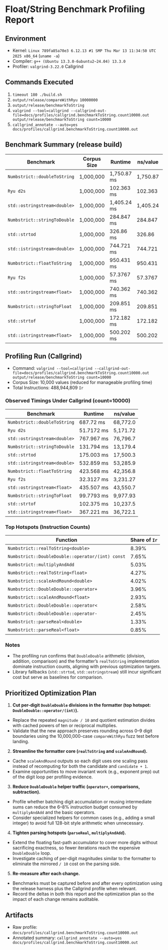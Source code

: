 # Float/String Benchmark Profiling Report

## Environment
- Kernel: `Linux 789fa85a70e3 6.12.13 #1 SMP Thu Mar 13 11:34:50 UTC 2025 x86_64` (`uname -a`)
- Compiler: `g++ (Ubuntu 13.3.0-6ubuntu2~24.04) 13.3.0`
- Profiler: `valgrind-3.22.0` Callgrind

## Commands Executed
1. `timeout 180 ./build.sh`
2. `output/release/compareWithRyu 10000000`
3. `output/release/benchmarkToString`
4. `valgrind --tool=callgrind --callgrind-out-file=docs/profiles/callgrind.benchmarkToString.count10000.out output/release/benchmarkToString count=10000`
5. `callgrind_annotate --auto=yes docs/profiles/callgrind.benchmarkToString.count10000.out`

## Benchmark Summary (release build)

| Benchmark | Corpus Size | Runtime | ns/value | Reference |
| --- | --- | --- | --- | --- |
| `Numbstrict::doubleToString` | 1,000,000 | 1,750.87 ms | 1,750.87 |  |
| `Ryu d2s` | 1,000,000 | 102.363 ms | 102.363 |  |
| `std::ostringstream<double>` | 1,000,000 | 1,405.24 ms | 1,405.24 |  |
| `Numbstrict::stringToDouble` | 1,000,000 | 284.847 ms | 284.847 |  |
| `std::strtod` | 1,000,000 | 326.86 ms | 326.86 |  |
| `std::istringstream<double>` | 1,000,000 | 744.721 ms | 744.721 |  |
| `Numbstrict::floatToString` | 1,000,000 | 950.431 ms | 950.431 |  |
| `Ryu f2s` | 1,000,000 | 57.3767 ms | 57.3767 |  |
| `std::ostringstream<float>` | 1,000,000 | 740.362 ms | 740.362 |  |
| `Numbstrict::stringToFloat` | 1,000,000 | 209.851 ms | 209.851 |  |
| `std::strtof` | 1,000,000 | 172.182 ms | 172.182 |  |
| `std::istringstream<float>` | 1,000,000 | 500.202 ms | 500.202 |  |

## Profiling Run (Callgrind)
- Command: `valgrind --tool=callgrind --callgrind-out-file=docs/profiles/callgrind.benchmarkToString.count10000.out output/release/benchmarkToString count=10000`
- Corpus Size: 10,000 values (reduced for manageable profiling time)
- Total Instructions: 488,944,809 `Ir`

### Observed Timings Under Callgrind (count=10000)

| Benchmark | Runtime | ns/value |
| --- | --- | --- |
| `Numbstrict::doubleToString` | 687.72 ms | 68,772.0 |
| `Ryu d2s` | 51.7172 ms | 5,171.72 |
| `std::ostringstream<double>` | 767.967 ms | 76,796.7 |
| `Numbstrict::stringToDouble` | 131.794 ms | 13,179.4 |
| `std::strtod` | 175.003 ms | 17,500.3 |
| `std::istringstream<double>` | 532.859 ms | 53,285.9 |
| `Numbstrict::floatToString` | 423.568 ms | 42,356.8 |
| `Ryu f2s` | 32.3127 ms | 3,231.27 |
| `std::ostringstream<float>` | 435.507 ms | 43,550.7 |
| `Numbstrict::stringToFloat` | 99.7793 ms | 9,977.93 |
| `std::strtof` | 102.375 ms | 10,237.5 |
| `std::istringstream<float>` | 367.221 ms | 36,722.1 |

### Top Hotspots (Instruction Counts)

| Function | Share of `Ir` |
| --- | --- |
| `Numbstrict::realToString<double>` | 8.39% |
| `Numbstrict::DoubleDouble::operator/(int) const` | 7.65% |
| `Numbstrict::multiplyAndAdd` | 5.03% |
| `Numbstrict::realToString<float>` | 4.27% |
| `Numbstrict::scaleAndRound<double>` | 4.02% |
| `Numbstrict::DoubleDouble::operator+` | 3.96% |
| `Numbstrict::scaleAndRound<float>` | 2.93% |
| `Numbstrict::DoubleDouble::operator<` | 2.58% |
| `Numbstrict::DoubleDouble::operator-` | 2.45% |
| `Numbstrict::parseReal<double>` | 1.33% |
| `Numbstrict::parseReal<float>` | 0.85% |

### Notes
- The profiling run confirms that `DoubleDouble` arithmetic (division, addition, comparison) and the formatter’s `realToString` implementation dominate instruction counts, aligning with previous optimization targets.
- Library fallbacks (`std::strtod`, `std::ostringstream`) still incur significant cost but serve as baselines for comparison.

## Prioritized Optimization Plan
1. **Cut per-digit `DoubleDouble` divisions in the formatter (top hotspot: `DoubleDouble::operator/(int)`).**
- Replace the repeated `magnitude / 10` and quotient estimation divides with cached powers of ten or reciprocal multiplies.
- Validate that the new approach preserves rounding across 0–9 digit boundaries using the 10,000,000-case `compareWithRyu` fuzz test before landing.
2. **Streamline the formatter core (`realToString` and `scaleAndRound`).**
- Cache `scaleAndRound` outputs so each digit uses one scaling pass instead of recomputing for both the candidate and `candidate + 1`.
- Examine opportunities to move invariant work (e.g., exponent prep) out of the digit loop per profiling evidence.
3. **Reduce `DoubleDouble` helper traffic (`operator+`, comparisons, subtraction).**
- Profile whether batching digit accumulation or reusing intermediate sums can reduce the 6–8% instruction budget consumed by `multiplyAndAdd` and the basic operators.
- Consider specialized helpers for common cases (e.g., adding a small integer) to avoid full 128-bit style arithmetic when unnecessary.
4. **Tighten parsing hotspots (`parseReal`, `multiplyAndAdd`).**
- Extend the floating fast-path accumulator to cover more digits without sacrificing exactness, so fewer iterations reach the expensive `DoubleDouble` loop.
- Investigate caching of per-digit magnitudes similar to the formatter to eliminate the mirrored `/ 10` cost on the parsing side.
5. **Re-measure after each change.**
- Benchmarks must be captured before and after every optimization using the release harness plus the Callgrind profile when relevant.
- Record the deltas in both this report and the optimization plan so the impact of each change remains auditable.

## Artifacts
- Raw profile: `docs/profiles/callgrind.benchmarkToString.count10000.out`
- Annotated summary: `callgrind_annotate --auto=yes docs/profiles/callgrind.benchmarkToString.count10000.out`
